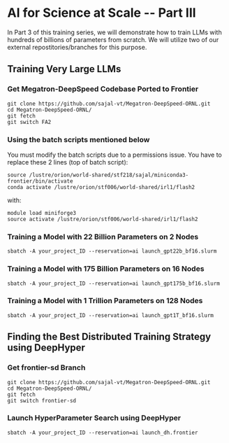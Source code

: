 # AI for Science at Scale -- Part III
In Part 3 of this training series, we will demonstrate how to train LLMs with hundreds of billions of parameters from scratch. We will utilize two of our external repostitories/branches for this purpose.

## Training Very Large LLMs
### Get Megatron-DeepSpeed Codebase Ported to Frontier
```
git clone https://github.com/sajal-vt/Megatron-DeepSpeed-ORNL.git
cd Megatron-DeepSpeed-ORNL/
git fetch
git switch FA2
```

### Using the batch scripts mentioned below

You must modify the batch scripts due to a permissions issue. You have to replace these 2 lines (top of batch script):
```
source /lustre/orion/world-shared/stf218/sajal/miniconda3-frontier/bin/activate
conda activate /lustre/orion/stf006/world-shared/irl1/flash2
```
with:
```
module load miniforge3
source activate /lustre/orion/stf006/world-shared/irl1/flash2
```


### Training a Model with 22 Billion Parameters on 2 Nodes
```
sbatch -A your_project_ID --reservation=ai launch_gpt22b_bf16.slurm
```

### Training a Model with 175 Billion Parameters on 16 Nodes
```
sbatch -A your_project_ID --reservation=ai launch_gpt175b_bf16.slurm
```

### Training a Model with 1 Trillion Parameters on 128 Nodes
```
sbatch -A your_project_ID --reservation=ai launch_gpt1T_bf16.slurm
```

## Finding the Best Distributed Training Strategy using DeepHyper
### Get frontier-sd Branch
```
git clone https://github.com/sajal-vt/Megatron-DeepSpeed-ORNL.git
cd Megatron-DeepSpeed-ORNL/
git fetch
git switch frontier-sd
```

### Launch HyperParameter Search using DeepHyper
```
sbatch -A your_project_ID --reservation=ai launch_dh.frontier
```


